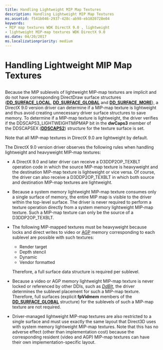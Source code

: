 ```yaml
---
title: Handling Lightweight MIP Map Textures
description: Handling Lightweight MIP Map Textures
ms.assetid: f541b046-2937-428c-ab98-eb1020728e04
keywords:
- MIP map textures WDK DirectX 9.0 , lightweight
- lightweight MIP-map textures WDK DirectX 9.0
ms.date: 04/20/2017
ms.localizationpriority: medium
---
```


# Handling Lightweight MIP Map Textures


## <span id="ddk_handling_lightweight_mip_map_textures_gg"></span><span id="DDK_HANDLING_LIGHTWEIGHT_MIP_MAP_TEXTURES_GG"></span>


Because the MIP sublevels of lightweight MIP-map textures are implicit and do not have corresponding DirectDraw surface structures ([**DD\_SURFACE\_LOCAL**](https://msdn.microsoft.com/library/windows/hardware/ff551733), [**DD\_SURFACE\_GLOBAL**](https://msdn.microsoft.com/library/windows/hardware/ff551726) and [**DD\_SURFACE\_MORE**](https://msdn.microsoft.com/library/windows/hardware/ff551737)), a DirectX 9.0 version driver can determine if a MIP-map texture is lightweight and thus avoid creating unnecessary driver surface structures to save memory. To determine if a MIP-map texture is lightweight, the driver verifies if the DDSCAPS3\_LIGHTWEIGHTMIPMAP bit in the **dwCaps3** member of the DDSCAPSEX ([**DDSCAPS2**](https://msdn.microsoft.com/library/windows/hardware/ff550292)) structure for the texture surface is set.

Note that all MIP-map textures in DirectX 9.0 are lightweight by default.

The DirectX 9.0 version driver observes the following rules when handling lightweight and heavyweight MIP-map textures:

-   A DirectX 9.0 and later driver can receive a D3DDP2OP\_TEXBLT operation code in which the source MIP-map texture is heavyweight and the destination MIP-map texture is lightweight or vice versa. Of course, the driver can also receive a D3DDP2OP\_TEXBLT in which both source and destination MIP-map textures are lightweight.

-   Because a system memory lightweight MIP-map texture consumes only a single surface of memory, the entire MIP map is visible to the driver within the top-level surface. The driver is never required to perform a texture operation directly from a system memory lightweight MIP-map texture. Such a MIP-map texture can only be the source of a D3DDP2OP\_TEXBLT.

-   The following MIP-mapped textures must be heavyweight because locks and direct writes to video or [AGP](agp-support.md) memory corresponding to each sublevel are possible with such textures:

    -   Render target
    -   Depth stencil
    -   Dynamic
    -   Vendor formatted

    Therefore, a full surface data structure is required per sublevel.

-   Because a video or AGP memory lightweight MIP-map texture is never locked or referenced by other DDIs, such as [*DdBlt*](https://msdn.microsoft.com/library/windows/hardware/ff549205), the driver determines the sublevel placement for such a MIP-map texture. Therefore, full surfaces (explicit **fpVidmem** members of the [**DD\_SURFACE\_GLOBAL**](https://msdn.microsoft.com/library/windows/hardware/ff551726) structure) for the sublevels of such a MIP-map texture are not required.

-   Driver-managed lightweight MIP-map textures are also restricted to a single surface and must use exactly the same layout that Direct3D uses with system memory lightweight MIP-map textures. Note that this has no adverse effect (other than implementation cost) because the corresponding resident (video and AGP) MIP-map textures can have their own implementation-specific layout.

 

 





